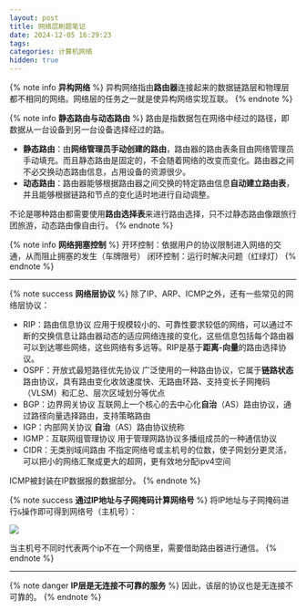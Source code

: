 ```yaml
---
layout: post
title: 网络层刷题笔记
date: 2024-12-05 16:29:23
tags:
categories: 计算机网络
hidden: true
---
```


{% note info **异构网络** %}
异构网络指由**路由器**连接起来的数据链路层和物理层都不相同的网络。网络层的任务之一就是使异构网络实现互联。
{% endnote %}

{% note info **静态路由与动态路由** %}
路由是指数据包在网络中经过的路径，即数据从一台设备到另一台设备选择经过的路。
- **静态路由**：由**网络管理员手动创建的路由**，路由器的路由表条目由网络管理员手动填充。而且静态路由是固定的，不会随着网络的改变而变化。路由器之间不必交换动态路由信息，占用设备的资源很少。
- **动态路由**：路由器能够根据路由器之间交换的特定路由信息**自动建立路由表**，并且能够根据链路和节点的变化适时地进行自动调整。

不论是哪种路由都需要使用**路由选择表**来进行路由选择，只不过静态路由像跟旅行团旅游，动态路由像自由行。
{% endnote %}

{% note info **网络拥塞控制** %}
开环控制：依据用户的协议限制进入网络的交通，从而阻止拥塞的发生（车牌限号）
闭环控制：运行时解决问题（红绿灯）
{% endnote %}

---

{% note success **网络层协议** %}
除了IP、ARP、ICMP之外，还有一些常见的网络层协议：
- RIP：路由信息协议
    应用于规模较小的、可靠性要求较低的网络，可以通过不断的交换信息让路由器动态的适应网络连接的变化，这些信息包括每个路由器可以到达哪些网络，这些网络有多远等。RIP是基于**距离-向量**的路由选择协议。
- OSPF：开放式最短路径优先协议
    广泛使用的一种路由协议，它属于**链路状态**路由协议，具有路由变化收敛速度快、无路由环路、支持变长子网掩码（VLSM）和汇总、层次区域划分等优点
- BGP：边界网关协议
    互联网上一个核心的去中心化**自治**（AS）路由协议，通过路径向量选择路由，支持策略路由
- IGP：内部网关协议
    **自治**（AS）路由协议统称
- IGMP：互联网组管理协议
    用于管理网路协议多播组成员的一种通信协议
- CIDR：无类别域间路由
    不指定网络号或主机号的位数，使子网划分更灵活，可以把小的网络汇聚成更大的超网，更有效地分配ipv4空间

ICMP被封装在IP数据报的数据部分。
{% endnote %}

{% note success **通过IP地址与子网掩码计算网络号** %}
将IP地址与子网掩码进行`&`操作即可得到网络号（主机号）：

<img src="https://b.bdstatic.com/comment/HPpFm-ziUYsgpwpjCcQ1VAce5ab60634eda7b8fc53ec301ee12beb.jpeg" />

当主机号不同时代表两个ip不在一个网络里，需要借助路由器进行通信。
{% endnote %}

---

{% note danger **IP层是无连接不可靠的服务** %}
因此，该层的协议也是无连接不可靠的。
{% endnote %}